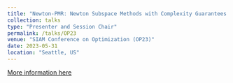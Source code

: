 ```yaml
---
title: "Newton-PMR: Newton Subspace Methods with Complexity Guarantees for Non-Convex Optimization"
collection: talks
type: "Presenter and Session Chair"
permalink: /talks/OP23
venue: "SIAM Conference on Optimization (OP23)"
date: 2023-05-31
location: "Seattle, US"
---
```


[More information here](https://meetings.siam.org/sess/dsp_programsess.cfm?SESSIONCODE=77547)